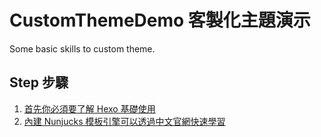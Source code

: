 # CustomThemeDemo 客製化主題演示

Some basic skills to custom theme.

## Step 步驟

1. [首先你必須要了解 Hexo 基礎使用](https://hexo.io/zh-tw/docs/themes)
2. [內建 Nunjucks 模板引擎可以透過中文官網快速學習](https://nunjucks.bootcss.com/)
